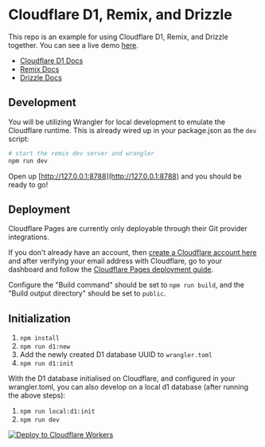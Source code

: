 # Cloudflare D1, Remix, and Drizzle

This repo is an example for using Cloudflare D1, Remix, and Drizzle together. You can see a live demo [here](https://d1-drizzle-remix-example.pages.dev/).

- [Cloudflare D1 Docs](https://developers.cloudflare.com/d1/)
- [Remix Docs](https://remix.run/docs)
- [Drizzle Docs](https://orm.drizzle.team/docs/quick-sqlite/d1)

## Development

You will be utilizing Wrangler for local development to emulate the Cloudflare runtime. This is already wired up in your package.json as the `dev` script:

```sh
# start the remix dev server and wrangler
npm run dev
```

Open up [http://127.0.0.1:8788](http://127.0.0.1:8788) and you should be ready to go!

## Deployment

Cloudflare Pages are currently only deployable through their Git provider integrations.

If you don't already have an account, then [create a Cloudflare account here](https://dash.cloudflare.com/sign-up/pages) and after verifying your email address with Cloudflare, go to your dashboard and follow the [Cloudflare Pages deployment guide](https://developers.cloudflare.com/pages/framework-guides/deploy-anything).

Configure the "Build command" should be set to `npm run build`, and the "Build output directory" should be set to `public`.

## Initialization

1. `npm install`
2. `npm run d1:new`
3. Add the newly created D1 database UUID to `wrangler.toml`
4. `npm run d1:init`

With the D1 database initialised on Cloudflare, and configured in your wrangler.toml, you can also develop on a local d1 database (after running the above steps):

1. `npm run local:d1:init`
2. `npm run dev`

[![Deploy to Cloudflare Workers](https://deploy.workers.cloudflare.com/button)](https://deploy.workers.cloudflare.com/?url=https://github.com/rozenmd/d1-drizzle-remix-example)

